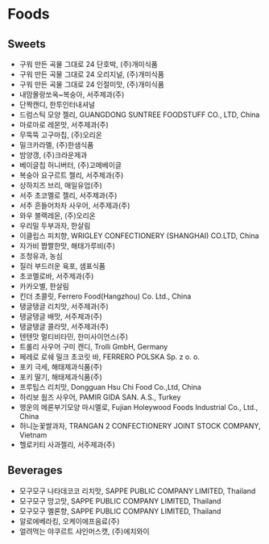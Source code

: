 # Foods
## Sweets
* 구워 만든 곡물 그대로 24 단호박, (주)개미식품
* 구워 만든 곡물 그대로 24 오리지널, (주)개미식품
* 구워 만든 곡물 그대로 24 인절미맛, (주)개미식품
* 내맘몰랑쏘옥~복숭아, 서주제과(주)
* 단짝캔디, 한투인터내셔널
* 드럼스틱 모양 젤리, GUANGDONG SUNTREE FOODSTUFF CO., LTD, China
* 마로마로 레몬맛, 서주제과(주)
* 무뚝뚝 고구마칩, (주)오리온
* 밀크카라멜, (주)한샘식품
* 밤양갱, (주)크라운제과
* 베이글칩 허니버터, (주)고메베이글
* 복숭아 요구르트 젤리, 서주제과(주)
* 상하치즈 브리, 매일유업(주)
* 서주 초코멜로 젤리, 서주제과(주)
* 서주 흔들어차차 사우어, 서주제과(주)
* 와우 블랙레몬, (주)오리온
* 우리밀 두부과자, 한살림
* 이클립스 피치향, WRIGLEY CONFECTIONERY (SHANGHAI) CO.LTD, China
* 자가비 짭짤한맛, 해태가루비(주)
* 조청유과, 농심
* 질러 부드러운 육포, 샘표식품
* 초코멜로바, 서주제과(주)
* 카카오별, 한살림
* 킨더 초콜릿, Ferrero Food(Hangzhou) Co. Ltd., China
* 탱글탱글 리치맛, 서주제과(주)
* 탱글탱글 배맛, 서주제과(주)
* 탱글탱글 콜라맛, 서주제과(주)
* 텐텐맛 멀티비타민, 한미사이언스(주)
* 트롤리 사우어 구미 캔디, Trolli GmbH, Germany
* 페레로 로쉐 밀크 초코릿 바, FERRERO POLSKA Sp. z o. o.
* 포키 극세, 해태제과식품(주)
* 포키 딸기, 해태제과식품(주)
* 프루팁스 리치맛, Dongguan Hsu Chi Food Co.,Ltd, China
* 하리보 웜즈 사우어, PAMIR GIDA SAN. A.S., Turkey
* 행운의 메론부기모양 마시멜로, Fujian Holeywood Foods Industrial Co., Ltd., China
* 허니눈꽃쌀과자, TRANGAN 2 CONFECTIONERY JOINT STOCK COMPANY, Vietnam
* 헬로키티 사과젤리, 서주제과(주)

## Beverages
* 모구모구 나타데코코 리치맛, SAPPE PUBLIC COMPANY LIMITED, Thailand
* 모구모구 망고맛, SAPPE PUBLIC COMPANY LIMITED, Thailand
* 모구모구 멜론향, SAPPE PUBLIC COMPANY LIMITED, Thailand
* 알로에베라킹, 오케이에프음료(주)
* 얼려먹는 야쿠르트 샤인머스캣, (주)에치와이

